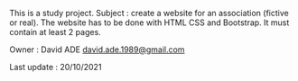 This is a study project.
Subject : create a website for an association (fictive or real). The website has to be done with HTML CSS and Bootstrap. It must contain at least 2 pages.

Owner : David ADE 
david.ade.1989@gmail.com

Last update : 20/10/2021